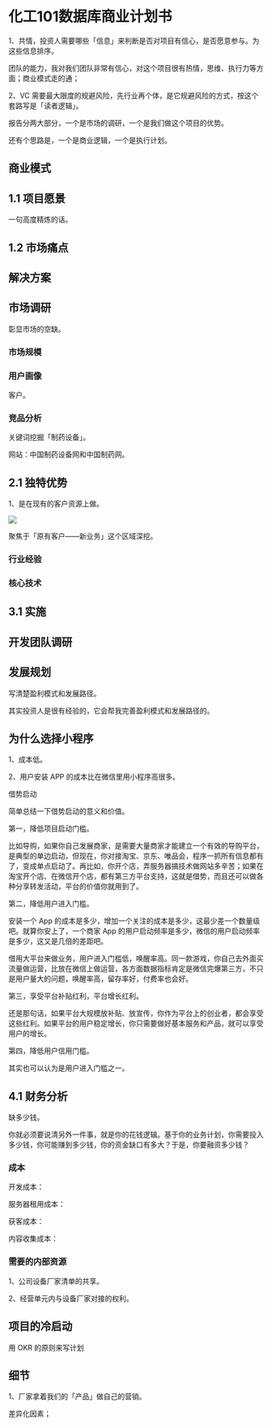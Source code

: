 # 化工101数据库商业计划书


1、共情，投资人需要哪些「信息」来判断是否对项目有信心，是否愿意参与。为这些信息排序。

团队的能力，我对我们团队非常有信心，对这个项目很有热情，思维、执行力等方面；商业模式走的通；

2、VC 需要最大限度的规避风险，先行业再个体，是它规避风险的方式，按这个套路写是「读者逻辑」。

报告分两大部分，一个是市场的调研，一个是我们做这个项目的优势。

还有个思路是，一个是商业逻辑，一个是执行计划。


## 商业模式



## 1.1 项目愿景

一句高度精炼的话。

## 1.2 市场痛点


## 解决方案


## 市场调研
彰显市场的空缺。


### 市场规模

### 用户画像
客户。

### 竞品分析

关键词挖掘「制药设备」。

网站：中国制药设备网和中国制药网。



## 2.1 独特优势

1、是在现有的客户资源上做。

![](https://raw.githubusercontent.com/dalong0514/selfstudy/master/图片链接/宁向东/2019003.jpg)

聚焦于「原有客户——新业务」这个区域深挖。

### 行业经验


### 核心技术


## 3.1 实施

## 开发团队调研



## 发展规划

写清楚盈利模式和发展路径。

其实投资人是很有经验的，它会帮我完善盈利模式和发展路径的。

## 为什么选择小程序

1、成本低。

2、用户安装 APP 的成本比在微信里用小程序高很多。


借势启动

简单总结一下借势启动的意义和价值。

第一，降低项目启动门槛。

比如导购，如果你自己发展商家，是需要大量商家才能建立一个有效的导购平台，是典型的单边启动，但现在，你对接淘宝、京东、唯品会，程序一抓所有信息都有了，变成单点启动了。再比如，你开个店，弄服务器搞技术做网站多辛苦；如果在淘宝开个店、在微信开个店，都有第三方平台支持，这就是借势，而且还可以做各种分享转发活动，平台的价值你就用到了。

第二，降低用户进入门槛。

安装一个 App 的成本是多少，增加一个关注的成本是多少，这最少差一个数量级吧。就算你安上了，一个商家 App 的用户启动频率是多少，微信的用户启动频率是多少，这又是几倍的差距吧。

借用大平台来做业务，用户进入门槛低，唤醒率高。同一款游戏，你自己去外面买流量做运营，比放在微信上做运营，各方面数据指标肯定是微信完爆第三方，不只是用户量大的问题，唤醒率高，留存率好，付费率也会好。

第三，享受平台补贴红利，平台增长红利。

还是那句话，如果平台大规模放补贴、放宣传，你作为平台上的创业者，都会享受这些红利。如果平台的用户稳定增长，你只需要做好基本服务和产品，就可以享受用户的增长。

第四，降低用户信用门槛。

其实也可以认为是用户进入门槛之一。



## 4.1 财务分析

缺多少钱。

你就必须要说清另外一件事，就是你的花钱逻辑。基于你的业务计划，你需要投入多少钱，你可能赚到多少钱，你的资金缺口有多大？于是，你要融资多少钱？

### 成本

开发成本：

服务器租用成本：

获客成本：

内容收集成本：

### 需要的内部资源

1、公司设备厂家清单的共享。

2、经营单元内与设备厂家对接的权利。



## 项目的冷启动
用 OKR 的原则来写计划




## 细节

1、厂家拿着我们的「产品」做自己的营销。

差异化因素；




